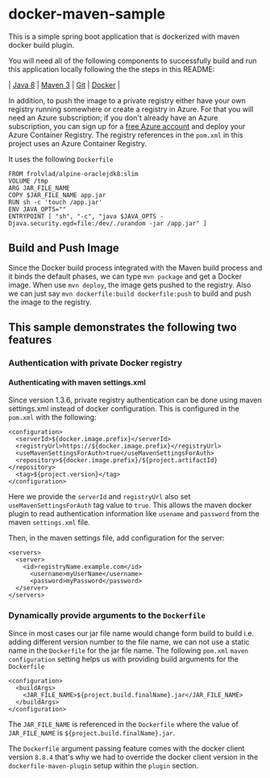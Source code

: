 # docker-maven-sample

This is a simple spring boot application that is dockerized with maven docker build plugin.

You will need all of the following components to successfully build and run this application locally following the the steps in this README:

| [Java 8](http://java.oracle.com/) | [Maven 3](http://maven.apache.org/) | [Git](https://github.com/) | [Docker](https://www.docker.com/) |

In addition, to push the image to a private registry either have your own registry running somewhere or create a registry in Azure. For that you will need an Azure subscription; if you don't already have an Azure subscription, you can sign up for a [free Azure account](https://azure.microsoft.com/pricing/free-trial/) and deploy your Azure Container Registry. The registry references in the `pom.xml` in this project uses an Azure Container Registry.


It uses the following `Dockerfile`
```
FROM frolvlad/alpine-oraclejdk8:slim
VOLUME /tmp
ARG JAR_FILE_NAME
COPY $JAR_FILE_NAME app.jar
RUN sh -c 'touch /app.jar'
ENV JAVA_OPTS=""
ENTRYPOINT [ "sh", "-c", "java $JAVA_OPTS -Djava.security.egd=file:/dev/./urandom -jar /app.jar" ]
```
## Build and Push Image
Since the Docker build process integrated with the Maven build process and it binds the default phases, we can type `mvn package` and get a Docker image. When use `mvn deploy`, the image gets pushed to the registry. Also we can just say `mvn dockerfile:build dockerfile:push` to build and push the image to the registry.

## This sample demonstrates the following two features

### Authentication with private Docker registry

#### Authenticating with maven settings.xml

Since version 1.3.6, private registry authentication can be done using maven settings.xml instead of docker configuration. This is configured in the `pom.xml` with the following:
```
<configuration>
  <serverId>${docker.image.prefix}</serverId>
  <registryUrl>https://${docker.image.prefix}</registryUrl>
  <useMavenSettingsForAuth>true</useMavenSettingsForAuth>
  <repository>${docker.image.prefix}/${project.artifactId}</repository>
  <tag>${project.version}</tag>
</configuration>
```
Here we provide the `serverId` and `registryUrl` also set `useMavenSettingsForAuth` tag value to `true`. This allows the maven docker plugin to read authentication information like `usename` and `password` from the maven `settings.xml` file.

Then, in the maven settings file, add configuration for the server:

```
<servers>
  <server>
    <id>registryName.example.com</id>
      <username>myUserName</username>
      <password>myPassword</password>
  </server>
</servers>
```

### Dynamically provide arguments to the `Dockerfile`

Since in most cases our jar file name would change form build to build i.e. adding different version number to the file name, we can not use a static name in the `Dockerfile` for the jar file name. The following `pom.xml` `maven` `configuration` setting helps us with providing build arguments for the `Dockerfile`

```
<configuration>
  <buildArgs>
    <JAR_FILE_NAME>${project.build.finalName}.jar</JAR_FILE_NAME>
  </buildArgs>
</configuration>
```

The `JAR_FILE_NAME` is referenced in the `Dockerfile` where the value of `JAR_FILE_NAME` is  `${project.build.finalName}.jar`.

The `Dockerfile` argument passing feature comes with the docker client version `8.8.4` that's why we had to override the docker client version in the `dockerfile-maven-plugin` setup within the `plugin` section.
